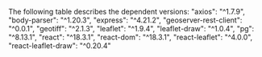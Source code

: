 The following table describes the dependent versions:
"axios": "^1.7.9",
"body-parser": "^1.20.3",
"express": "^4.21.2",
"geoserver-rest-client": "^0.0.1",
"geotiff": "^2.1.3",
"leaflet": "^1.9.4",
"leaflet-draw": "^1.0.4",
"pg": "^8.13.1",
"react": "^18.3.1",
"react-dom": "^18.3.1",
"react-leaflet": "^4.0.0",
"react-leaflet-draw": "^0.20.4"
